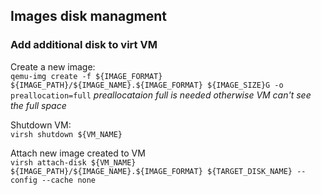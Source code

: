 Images disk managment
------

### Add additional disk to virt VM
Create a new image:   
`qemu-img create -f ${IMAGE_FORMAT} ${IMAGE_PATH}/${IMAGE_NAME}.${IMAGE_FORMAT} ${IMAGE_SIZE}G -o preallocation=full`
*preallocataion full is needed otherwise VM can't see the full space*

Shutdown VM:   
`virsh shutdown ${VM_NAME}`

Attach new image created to VM   
`virsh attach-disk ${VM_NAME} ${IMAGE_PATH}/${IMAGE_NAME}.${IMAGE_FORMAT} ${TARGET_DISK_NAME} --config --cache none`
